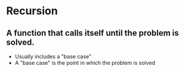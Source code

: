 # Recursion

## A function that calls itself until the problem is solved.
- Usually includes a "base case"
- A "base case" is the point in which the problem is solved